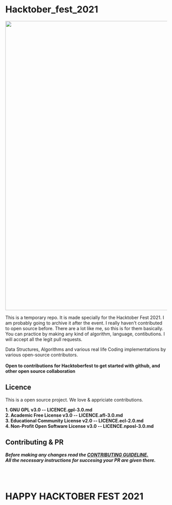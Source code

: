 # Hacktober_fest_2021

<img width='900px' src='https://res.cloudinary.com/practicaldev/image/fetch/s--T__NDHd5--/c_imagga_scale,f_auto,fl_progressive,h_420,q_auto,w_1000/https://dev-to-uploads.s3.amazonaws.com/uploads/articles/w0shqntyjc5vyfuyn5bg.png'/>

This is a temporary repo. It is made specially for the Hacktober Fest 2021. I am probably going to archive it after the event.
  I really haven't contributed to open source before. There are a lot like me, so this is for them basically. You can practice by making any kind of algorithm, language, contibutions. I will accept all the legit pull requests.<br/>
  
  
  Data Structures, Algorithms and various real life Coding implementations by various open-source contributors.<br/><br/>
**Open to contributions for Hacktoberfest to get started with github, and other open source collaboration**
  
## Licence

This is a open source project. We love & appriciate contributions.

**1. GNU GPL v3.0 -- LICENCE.gpl-3.0.md<br/>
2. Academic Free License v3.0 -- LICENCE.afl-3.0.md<br/>
3. Educational Community License v2.0 -- LICENCE.ecl-2.0.md<br/>
4. Non-Profit Open Software License v3.0 -- LICENCE.nposl-3.0.md**<br/>

## Contributing & PR

***Before making any changes read the [CONTRIBUTING GUIDELINE.](/CONTRIBUTING.md)<br/>
All the necessary instructions for succesing your PR are given there.***

<br/><br/>

# HAPPY HACKTOBER FEST 2021
